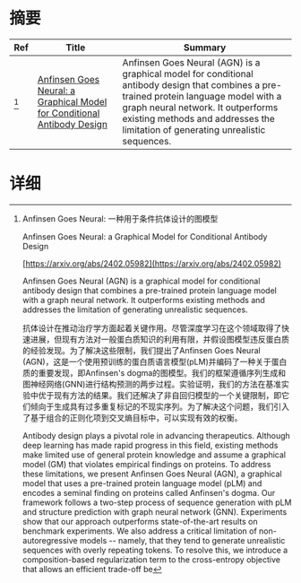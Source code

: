 # 摘要

| Ref | Title | Summary |
| --- | --- | --- |
| [^1] | [Anfinsen Goes Neural: a Graphical Model for Conditional Antibody Design](https://arxiv.org/abs/2402.05982) | Anfinsen Goes Neural (AGN) is a graphical model for conditional antibody design that combines a pre-trained protein language model with a graph neural network. It outperforms existing methods and addresses the limitation of generating unrealistic sequences. |

# 详细

[^1]: Anfinsen Goes Neural: 一种用于条件抗体设计的图模型

    Anfinsen Goes Neural: a Graphical Model for Conditional Antibody Design

    [https://arxiv.org/abs/2402.05982](https://arxiv.org/abs/2402.05982)

    Anfinsen Goes Neural (AGN) is a graphical model for conditional antibody design that combines a pre-trained protein language model with a graph neural network. It outperforms existing methods and addresses the limitation of generating unrealistic sequences.

    

    抗体设计在推动治疗学方面起着关键作用。尽管深度学习在这个领域取得了快速进展，但现有方法对一般蛋白质知识的利用有限，并假设图模型违反蛋白质的经验发现。为了解决这些限制，我们提出了Anfinsen Goes Neural (AGN)，这是一个使用预训练的蛋白质语言模型(pLM)并编码了一种关于蛋白质的重要发现，即Anfinsen's dogma的图模型。我们的框架遵循序列生成和图神经网络(GNN)进行结构预测的两步过程。实验证明，我们的方法在基准实验中优于现有方法的结果。我们还解决了非自回归模型的一个关键限制，即它们倾向于生成具有过多重复标记的不现实序列。为了解决这个问题，我们引入了基于组合的正则化项到交叉熵目标中，可以实现有效的权衡。

    Antibody design plays a pivotal role in advancing therapeutics. Although deep learning has made rapid progress in this field, existing methods make limited use of general protein knowledge and assume a graphical model (GM) that violates empirical findings on proteins. To address these limitations, we present Anfinsen Goes Neural (AGN), a graphical model that uses a pre-trained protein language model (pLM) and encodes a seminal finding on proteins called Anfinsen's dogma. Our framework follows a two-step process of sequence generation with pLM and structure prediction with graph neural network (GNN). Experiments show that our approach outperforms state-of-the-art results on benchmark experiments. We also address a critical limitation of non-autoregressive models -- namely, that they tend to generate unrealistic sequences with overly repeating tokens. To resolve this, we introduce a composition-based regularization term to the cross-entropy objective that allows an efficient trade-off be
    


